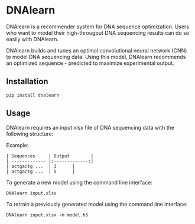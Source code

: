 # DNAlearn

DNAlearn is a recommender system for DNA sequence optimization. Users who want to model their high-througput DNA sequencing results can do so easily with DNAlearn. 

DNAlearn builds and tunes an optimal convolutional neural network (CNN) to model DNA sequencing data. Using this model, DNAlearn recommends an optimized sequence - predicted to maximize experimental output. 

## Installation
	pip install dnalearn

## Usage
DNAlearn requires an input xlsx file of DNA sequencing data with the following structure:

Example:

	| Sequences     | Output        |
	| ------------- |:-------------:|
	| actgactg ...  | 3      |
	| actgactg ...  | 5      |



To generate a new model using the command line interface:

	DNAlearn input.xlsx

To retrain a previously generated model using the command line interface:

	DNAlearn input.xlsx -m model.h5
